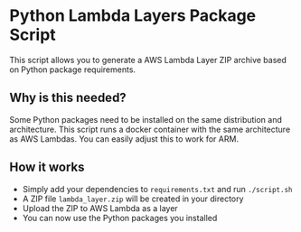 # Python Lambda Layers Package Script

This script allows you to generate a AWS Lambda Layer ZIP archive based on Python package requirements.

## Why is this needed?
Some Python packages need to be installed on the same distribution and architecture. This script runs a docker container with the same architecture as AWS Lambdas. You can easily adjust this to work for ARM.

## How it works
- Simply add your dependencies to `requirements.txt` and run `./script.sh`
- A ZIP file `lambda_layer.zip` will be created in your directory
- Upload the ZIP to AWS Lambda as a layer
- You can now use the Python packages you installed
